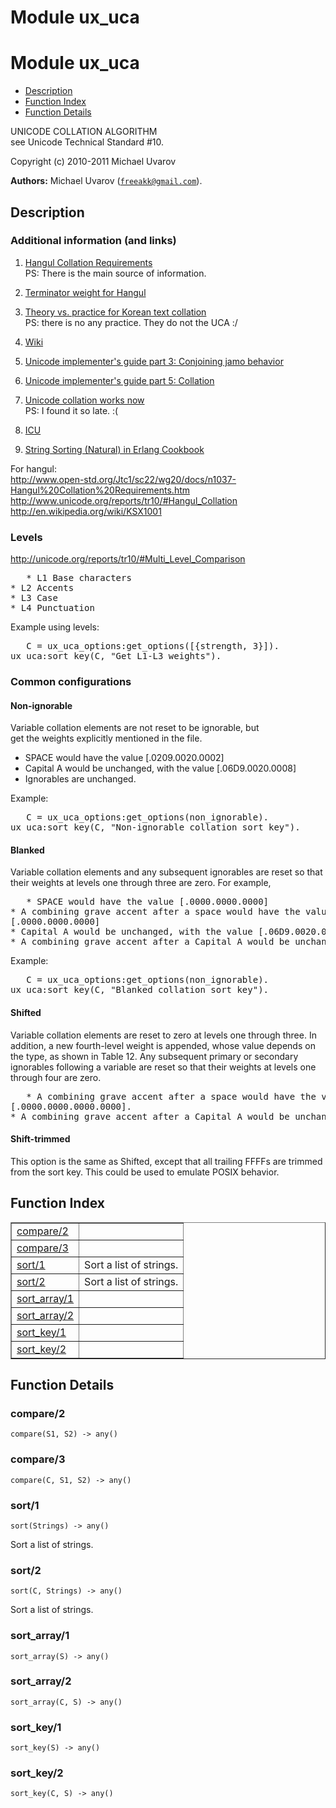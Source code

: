 Module ux_uca
=============


<h1>Module ux_uca</h1>

* [Description](#description)
* [Function Index](#index)
* [Function Details](#functions)


UNICODE COLLATION ALGORITHM        
see Unicode Technical Standard #10.



Copyright (c) 2010-2011 Michael Uvarov

__Authors:__ Michael Uvarov ([`freeakk@gmail.com`](mailto:freeakk@gmail.com)).

<h2><a name="description">Description</a></h2>





<h3><a name="Additional_information_(and_links)">Additional information (and links)</a></h3>





1. [Hangul Collation Requirements](http://www.open-std.org/jtc1/sc22/wg20/docs/n1037-Hangul%20Collation%20Requirements.htm)   
PS: There is the main source of information.



2. [Terminator weight for Hangul](http://code.activestate.com/lists/perl-unicode/2163/)



3. [Theory vs. practice for Korean text collation](http://blogs.msdn.com/b/michkap/archive/2005/02/25/380266.aspx)   
PS: there is no any practice. They do not the UCA :/



4. [Wiki](http://en.wikipedia.org/wiki/Unicode_collation_algorithm)



6. [Unicode implementer's guide part 3: Conjoining jamo behavior](http://useless-factor.blogspot.com/2007/08/unicode-implementers-guide-part-3.md)



7. [Unicode implementer's guide part 5: Collation](http://useless-factor.blogspot.com/2007/10/unicode-implementers-guide-part-5.md)



8. [Unicode collation works now](http://useless-factor.blogspot.com/2008/05/unicode-collation-works-now.md)   
PS: I found it so late. :(



9. [ICU](http://userguide.icu-project.org/collation/concepts)



10. [String Sorting (Natural) in Erlang Cookbook](http://trapexit.org/String_Sorting_%28Natural%29)




For hangul:   
http://www.open-std.org/Jtc1/sc22/wg20/docs/n1037-Hangul%20Collation%20Requirements.htm   
http://www.unicode.org/reports/tr10/#Hangul_Collation   
http://en.wikipedia.org/wiki/KSX1001




<h3><a name="Levels">Levels</a></h3>


http://unicode.org/reports/tr10/#Multi_Level_Comparison
<pre>   * L1 Base characters
* L2 Accents
* L3 Case
* L4 Punctuation</pre>

Example using levels:
<pre>   C = ux_uca_options:get_options([{strength, 3}]).
ux_uca:sort_key(C, "Get L1-L3 weights").</pre>




<h3><a name="Common_configurations">Common configurations</a></h3>





<h4><a name="Non-ignorable">Non-ignorable</a></h4>



   
Variable collation elements are not reset to be ignorable, but   
get the weights explicitly mentioned in the file.



* SPACE would have the value [.0209.0020.0002]   
* Capital A would be unchanged, with the value [.06D9.0020.0008]   
* Ignorables are unchanged.

Example:
<pre>   C = ux_uca_options:get_options(non_ignorable).
ux_uca:sort_key(C, "Non-ignorable collation sort key").</pre>




<h4><a name="Blanked">Blanked</a></h4>


Variable collation elements and any subsequent ignorables
are reset so that their weights at levels one through three are zero.
For example,
<pre>   * SPACE would have the value [.0000.0000.0000]
* A combining grave accent after a space would have the value
[.0000.0000.0000]
* Capital A would be unchanged, with the value [.06D9.0020.0008]
* A combining grave accent after a Capital A would be unchanged</pre>

Example:
<pre>   C = ux_uca_options:get_options(non_ignorable).
ux_uca:sort_key(C, "Blanked collation sort key").</pre>




<h4><a name="Shifted">Shifted</a></h4>


Variable collation elements are reset to zero at levels one through
three. In addition, a new fourth-level weight is appended, whose value
depends on the type, as shown in Table 12.
Any subsequent primary or secondary ignorables following a variable are reset
so that their weights at levels one through four are zero.
<pre>   * A combining grave accent after a space would have the value
[.0000.0000.0000.0000].
* A combining grave accent after a Capital A would be unchanged.</pre>




<h4><a name="Shift-trimmed">Shift-trimmed</a></h4>


This option is the same as Shifted, except that all trailing
FFFFs are trimmed from the sort key.
This could be used to emulate POSIX behavior.


<h2><a name="index">Function Index</a></h2>



<table width="100%" border="1" cellspacing="0" cellpadding="2" summary="function index"><tr><td valign="top"><a href="#compare-2">compare/2</a></td><td></td></tr><tr><td valign="top"><a href="#compare-3">compare/3</a></td><td></td></tr><tr><td valign="top"><a href="#sort-1">sort/1</a></td><td>Sort a list of strings.</td></tr><tr><td valign="top"><a href="#sort-2">sort/2</a></td><td>Sort a list of strings.</td></tr><tr><td valign="top"><a href="#sort_array-1">sort_array/1</a></td><td></td></tr><tr><td valign="top"><a href="#sort_array-2">sort_array/2</a></td><td></td></tr><tr><td valign="top"><a href="#sort_key-1">sort_key/1</a></td><td></td></tr><tr><td valign="top"><a href="#sort_key-2">sort_key/2</a></td><td></td></tr></table>




<h2><a name="functions">Function Details</a></h2>


<a name="compare-2"></a>

<h3>compare/2</h3>





`compare(S1, S2) -> any()`

<a name="compare-3"></a>

<h3>compare/3</h3>





`compare(C, S1, S2) -> any()`

<a name="sort-1"></a>

<h3>sort/1</h3>





`sort(Strings) -> any()`



Sort a list of strings.<a name="sort-2"></a>

<h3>sort/2</h3>





`sort(C, Strings) -> any()`



Sort a list of strings.<a name="sort_array-1"></a>

<h3>sort_array/1</h3>





`sort_array(S) -> any()`

<a name="sort_array-2"></a>

<h3>sort_array/2</h3>





`sort_array(C, S) -> any()`

<a name="sort_key-1"></a>

<h3>sort_key/1</h3>





`sort_key(S) -> any()`

<a name="sort_key-2"></a>

<h3>sort_key/2</h3>





`sort_key(C, S) -> any()`

